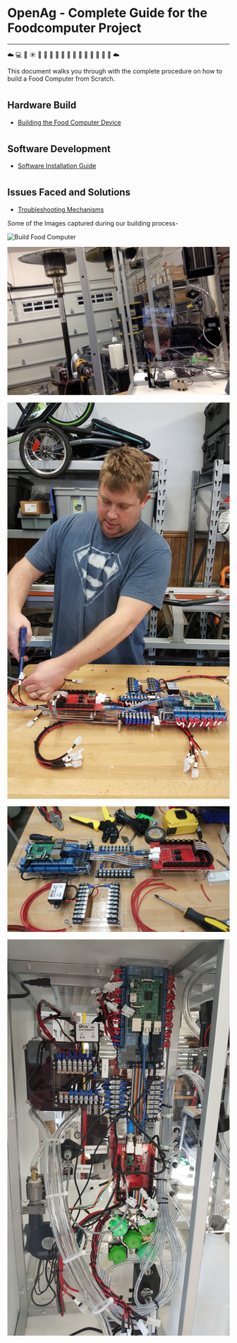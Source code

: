 # **<b>OpenAg - Complete Guide for the Foodcomputer Project</b>**
--------------------------------------------------
:cloud: :computer: :movie_camera:  :sunny: :potable_water: :cherries: :sweet_potato: :corn: :tomato: :pineapple: :grapes: :lemon: :apple: :peach: :pear: :green_apple: :tangerine: :cloud:

This document walks you through with the complete procedure on how to build a Food Computer from Scratch.

# <h2>Hardware Build</h2>

* [Building the Food Computer Device](./HardwareFabrication.md)

# <h2>Software Development</h2>

* [Software Installation Guide](./SoftwareInstallation.md)  

# <h2>Issues Faced and Solutions </h2>

* [Troubleshooting Mechanisms](./IssueTroubleShooting.md)

Some of the Images captured during our building process-

![Build Food Computer](https://github.com/SachinPawaskarUNO/mav-openag-foodcomputer2.0/blob/master/images/build/FC20-1.jpg)

![Picture2](https://github.com/SachinPawaskarUNO/mav-openag-foodcomputer2.0/blob/master/images/build/FC20-3.jpg)

![Picture3](https://github.com/SachinPawaskarUNO/mav-openag-foodcomputer2.0/blob/master/images/build/FC20-20.jpg)

![Picture4](https://github.com/SachinPawaskarUNO/mav-openag-foodcomputer2.0/blob/master/images/build/FC20-15.jpg)

![Picture5](https://github.com/SachinPawaskarUNO/mav-openag-foodcomputer2.0/blob/master/images/build/FC20-24.jpg)
